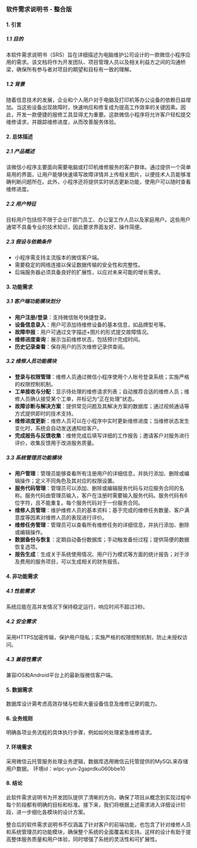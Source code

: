 ### 软件需求说明书 - 整合版

#### 1. 引言
##### 1.1 目的
本软件需求说明书（SRS）旨在详细描述为电脑维护公司设计的一款微信小程序应用的需求。该文档将作为开发团队、项目管理人员以及相关利益方之间的沟通桥梁，确保所有参与者对项目的期望和目标有一致的理解。

##### 1.2 背景
随着信息技术的发展，企业和个人用户对于电脑及打印机等办公设备的依赖日益增加。当这些设备出现故障时，快速响应和修复成为提高工作效率的关键因素。因此，开发一款便捷的报修工具显得尤为重要。这款微信小程序将允许客户轻松提交维修请求，并跟踪维修进度，从而改善服务体验。

#### 2. 总体描述
##### 2.1 产品概述
该微信小程序主要面向需要电脑或打印机维修服务的客户群体。通过提供一个简单易用的界面，让用户能够快速填写故障详情并上传相关图片，以便技术人员能够准确判断问题所在。此外，小程序还将提供实时状态更新功能，使用户可以随时查看维修进度。

##### 2.2 用户特征
目标用户包括但不限于企业IT部门员工、办公室工作人员以及家庭用户。这些用户通常不具备专业的技术知识，因此要求界面友好、操作简便。

##### 2.3 假设与依赖条件
- 小程序需支持主流版本的微信客户端。
- 需要稳定的网络连接以保证数据传输的安全性和完整性。
- 后端服务器必须具备良好的扩展性，以应对未来可能的增长需求。

#### 3. 功能需求
##### 3.1 客户端功能模块划分
- **用户注册/登录**：支持微信账号快捷登录。
- **设备信息录入**：用户可添加待维修设备的基本信息，如品牌型号等。
- **故障申报**：用户可通过文字描述+图片的形式提交故障情况。
- **维修进度查询**：展示当前维修状态，包括预计完成时间。
- **历史记录查看**：保存用户的历次维修记录供查阅。

##### 3.2 维修人员功能模块
- **登录与权限管理**：维修人员通过微信小程序使用个人账号登录系统；实施严格的权限控制机制。
- **工单接收与分配**：显示待处理的维修请求列表；自动推荐合适的维修人员；维修人员确认接受某个工单，并标记为“正在处理”状态。
- **故障诊断与解决方案**：提供常见问题及其解决方案的数据库；通过视频通话等方式提供即时的技术支持。
- **维修进度更新**：维修人员可以在小程序中实时更新维修进度；当维修状态发生变化时，系统会自动发送通知给客户。
- **完成报告与反馈收集**：维修完成后填写详细的工作报告；邀请客户对服务进行评价，收集反馈用于改进服务质量。

##### 3.3 系统管理员功能模块
- **用户管理**：管理员能够查看所有注册用户的详细信息，并执行添加、删除或编辑操作；定义不同角色及其对应的权限设置。
- **服务代码管理**：管理员可以添加、删除或编辑服务代码与对应服务合同的名称。服务代码由管理员输入，客户在注册时需要输入服务代码。服务代码有6位字符，且不能重复。每个服务代码对于一份服务合同。
- **维修人员管理**：维护维修人员的基本资料；基于完成的维修任务数量、客户满意度等因素对维修人员的表现进行评价。
- **维修任务管理**：管理员可以查看所有维修任务的详细信息，并执行添加、删除或编辑操作。
- **数据备份与恢复**：定期自动备份数据库；手动触发备份过程；提供简便的数据恢复选项。
- **报告生成**：生成关于系统使用情况、用户行为模式等方面的统计报告；对于涉及费用的服务项目，可以生成相关的财务报告。



#### 4. 非功能需求
##### 4.1 性能需求
系统应能在高并发情况下保持稳定运行，响应时间不超过3秒。

##### 4.2 安全需求
采用HTTPS加密传输，保护用户隐私；实施严格的权限控制机制，防止未授权访问。

##### 4.3 兼容性需求
兼容iOS和Android平台上的最新版微信客户端。

#### 5. 数据需求
数据库设计需考虑高效存储与检索大量设备信息及维修记录的能力。

#### 6. 业务规则
明确各项业务流程的具体执行步骤，例如如何处理紧急维修请求。

#### 7. 环境需求
采用微信云托管服务处理业务逻辑，数据库选用微信云托管提供的MySQL来存储用户数据。
环境id：wlpc-yun-2gaprdku060bbe10

#### 8. 结论
此软件需求说明书为开发团队提供了清晰的方向，确保了项目从概念到实现过程中每个阶段都有明确的目标和标准。接下来，我们将根据上述需求进入详细设计阶段，进一步细化各模块的设计方案。

整合后的软件需求说明书不仅涵盖了针对客户的前端功能，也包含了针对维修人员和系统管理员的功能模块，确保整个系统的全面覆盖和支持。这样的设计有助于提高整体服务质量和用户体验，同时增强了系统的灵活性和可扩展性。